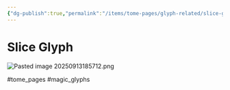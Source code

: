 ```yaml
---
{"dg-publish":true,"permalink":"/items/tome-pages/glyph-related/slice-glyph/"}
---
```


# Slice Glyph

![Pasted image 20250913185712.png](/img/user/items/tome%20pages/image%20files/Pasted%20image%2020250913185712.png)


#tome_pages #magic_glyphs